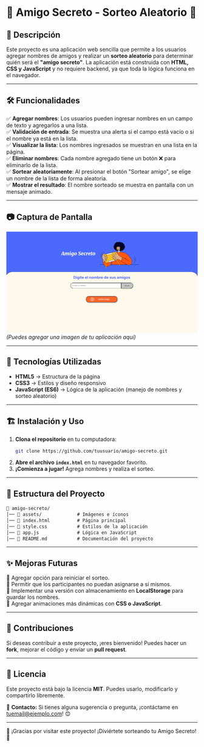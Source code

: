# 🎁 Amigo Secreto - Sorteo Aleatorio 🎉

## 📌 Descripción

Este proyecto es una aplicación web sencilla que permite a los usuarios agregar nombres de amigos y realizar un **sorteo aleatorio** para determinar quién será el **"amigo secreto"**. La aplicación está construida con **HTML, CSS y JavaScript** y no requiere backend, ya que toda la lógica funciona en el navegador.

---

## 🛠️ Funcionalidades

✅ **Agregar nombres**: Los usuarios pueden ingresar nombres en un campo de texto y agregarlos a una lista.  
✅ **Validación de entrada**: Se muestra una alerta si el campo está vacío o si el nombre ya está en la lista.  
✅ **Visualizar la lista**: Los nombres ingresados se muestran en una lista en la página.  
✅ **Eliminar nombres**: Cada nombre agregado tiene un botón ❌ para eliminarlo de la lista.  
✅ **Sortear aleatoriamente**: Al presionar el botón "Sortear amigo", se elige un nombre de la lista de forma aleatoria.  
✅ **Mostrar el resultado**: El nombre sorteado se muestra en pantalla con un mensaje animado.  

---

## 📷 Captura de Pantalla

![Vista previa del proyecto](assets/screenshot.png) *(Puedes agregar una imagen de tu aplicación aquí)*

---

## 🚀 Tecnologías Utilizadas

- **HTML5** → Estructura de la página
- **CSS3** → Estilos y diseño responsivo
- **JavaScript (ES6)** → Lógica de la aplicación (manejo de nombres y sorteo aleatorio)

---

## 🏗️ Instalación y Uso

1. **Clona el repositorio** en tu computadora:
   ```bash
   git clone https://github.com/tuusuario/amigo-secreto.git
   ```
2. **Abre el archivo `index.html`** en tu navegador favorito.  
3. **¡Comienza a jugar!** Agrega nombres y realiza el sorteo.

---

## 📄 Estructura del Proyecto

```
📂 amigo-secreto/
│── 📂 assets/             # Imágenes e íconos
│── 📄 index.html          # Página principal
│── 📄 style.css           # Estilos de la aplicación
│── 📄 app.js              # Lógica en JavaScript
│── 📄 README.md           # Documentación del proyecto
```

---

## ✨ Mejoras Futuras

🔹 Agregar opción para reiniciar el sorteo.  
🔹 Permitir que los participantes no puedan asignarse a sí mismos.  
🔹 Implementar una versión con almacenamiento en **LocalStorage** para guardar los nombres.  
🔹 Agregar animaciones más dinámicas con **CSS o JavaScript**.  

---

## 🤝 Contribuciones

Si deseas contribuir a este proyecto, ¡eres bienvenido! Puedes hacer un **fork**, mejorar el código y enviar un **pull request**.  

---

## 📜 Licencia

Este proyecto está bajo la licencia **MIT**. Puedes usarlo, modificarlo y compartirlo libremente.  

📧 **Contacto:** Si tienes alguna sugerencia o pregunta, ¡contáctame en [tuemail@ejemplo.com](mailto:tuemail@ejemplo.com)! 😊

---

🎉 ¡Gracias por visitar este proyecto! ¡Diviértete sorteando tu Amigo Secreto! 🥳
